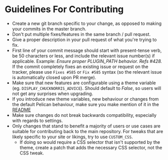 # Guidelines For Contributing

- Create a new git branch specific to your change, as opposed to making your commits in the master branch.
- Don't put multiple fixes/features in the same branch / pull request.
- Give a proper description in your pull request of what you're trying to fix.
- First line of your commit message should start with present-tense verb, be 50 characters or less, and include the
relevant issue number(s) if applicable. Example: _Ensure proper PLUGIN_PATH behavior. Refs #428._ If the commit completely
fixes an existing issue or request on the tracker, please use `Fixes #585` or `Fix #585` syntax (so the relevant issue is automatically closed
upon PR merge).
- Make sure that new features are configurable using a theme variable (eg. `DISPLAY_CHUCKNORRIS_ADVICE`). Should default to
_False_, so users will not get any surprises when upgrading.
- If you introduce new theme variables, new behaviour or changes from the default Pelican behaviour, make sure you make
mention of it in the [README](README.md)
- Make sure changes do not break backwards compatibility, especially with regards to settings.
- Only changes that stand to benefit a majority of users or use cases are suitable for contributing back to the main repository. For tweaks that are likely specific to your site or likings, try to use `CUSTOM_CSS`.
    - If doing so would require a CSS selector that isn't supported by the theme, create a patch that adds the necessary CSS selector, not the CSS tweak.
